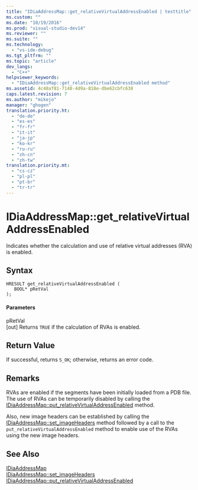 ```yaml
---
title: "IDiaAddressMap::get_relativeVirtualAddressEnabled | testtitle"
ms.custom: ""
ms.date: "10/19/2016"
ms.prod: "visual-studio-dev14"
ms.reviewer: ""
ms.suite: ""
ms.technology: 
  - "vs-ide-debug"
ms.tgt_pltfrm: ""
ms.topic: "article"
dev_langs: 
  - "C++"
helpviewer_keywords: 
  - "IDiaAddressMap::get_relativeVirtualAddressEnabled method"
ms.assetid: 4c48af81-7148-4d9a-818e-dbe62cbfc638
caps.latest.revision: 7
ms.author: "mikejo"
manager: "ghogen"
translation.priority.ht: 
  - "de-de"
  - "es-es"
  - "fr-fr"
  - "it-it"
  - "ja-jp"
  - "ko-kr"
  - "ru-ru"
  - "zh-cn"
  - "zh-tw"
translation.priority.mt: 
  - "cs-cz"
  - "pl-pl"
  - "pt-br"
  - "tr-tr"
---
```

# IDiaAddressMap::get_relativeVirtualAddressEnabled
Indicates whether the calculation and use of relative virtual addresses (RVA) is enabled.  
  
## Syntax  
  
```cpp#  
HRESULT get_relativeVirtualAddressEnabled (   
   BOOL* pRetVal  
);  
```  
  
#### Parameters  
 pRetVal  
 [out] Returns `TRUE` if the calculation of RVAs is enabled.  
  
## Return Value  
 If successful, returns `S_OK`; otherwise, returns an error code.  
  
## Remarks  
 RVAs are enabled if the segments have been initially loaded from a PDB file. The use of RVAs can be temporarily disabled by calling the [IDiaAddressMap::put_relativeVirtualAddressEnabled](../debug-interface-access/idiaaddressmap--put_relativevirtualaddressenabled.md) method.  
  
 Also, new image headers can be established by calling the [IDiaAddressMap::set_imageHeaders](../debug-interface-access/idiaaddressmap--set_imageheaders.md) method followed by a call to the `put_relativeVirtualAddressEnabled` method to enable use of the RVAs using the new image headers.  
  
## See Also  
 [IDiaAddressMap](../debug-interface-access/idiaaddressmap.md)   
 [IDiaAddressMap::set_imageHeaders](../debug-interface-access/idiaaddressmap--set_imageheaders.md)   
 [IDiaAddressMap::put_relativeVirtualAddressEnabled](../debug-interface-access/idiaaddressmap--put_relativevirtualaddressenabled.md)